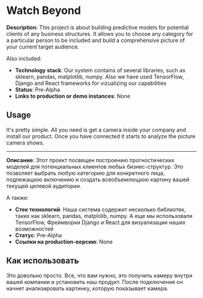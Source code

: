# Watch Beyond

**Description**:  This project is about building predictive models
for potential clients of any business structures. It allows you to choose
any category for a particular person to be included and build a comprehensive
picture of your current target audience.

Also included:

  - **Technology stack**: Our system contains of several libraries, such as sklearn,
  pandas, matplotlib, numpy. Also we have used TensorFlow, Django and React frameworks
  for vizualizing our capabilities
  - **Status**:  Pre-Alpha
  - **Links to production or demo instances**: None

## Usage

It's pretty simple. All you need is get a camera inside your company and install our product.
Once you have connected it starts to analyze the picture camera shows.

------------------------------------------------------------------------------------------

**Описание**:  Этот проект посвящен построению прогностических моделей
для потенциальных клиентов любых бизнес-структур. Это позволяет выбрать
любую категорию для конкретного лица, подлежащюю включению и создать всеобъемлющюю
картину вашей текущей целевой аудитории.

А также:

  - **Стек технологий**: Наша система содержит несколько библиотек, таких как sklearn,
  pandas, matplolib, numpy. А еще мы использовали TensorFlow, Фреймворки Django и React
  для визуализации наших возможностей
  - **Статус**:  Pre-Alpha
  - **Ссылки на production-версию**: None

## Как использовать

Это довольно просто. Все, что вам нужно, это получить камеру внутри вашей компании и установить наш продукт.
После подключения он начнет анализировать картинку, которую показывает камера.
